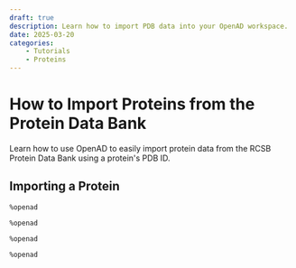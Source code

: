 ```yaml
---
draft: true
description: Learn how to import PDB data into your OpenAD workspace.
date: 2025-03-20
categories:
    - Tutorials
    - Proteins
---
```


# How to Import Proteins from the Protein Data Bank

Learn how to use OpenAD to easily import protein data from the RCSB Protein Data Bank using a protein's PDB ID.

<!-- more -->

<!-- INSERT:INSTALL_OPENAD_JUP.md -->

<!-- INSERT:JUP_VS_CLI.md -->

## Importing a Protein

```shell
%openad 
```

```shell
%openad
```

```shell
%openad
```

```shell
%openad
```